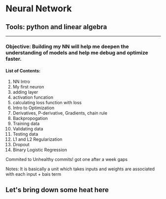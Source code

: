 # Neural Network

## Tools: python and linear algebra

---

### Objective: Building my NN will help me deepen the understanding of models and help me debug and optimize faster.


#### List of Contents: 
1. NN Intro
2. My first neuron
3. adding layer
4. activation funcation
5. calculating loss function with loss
6. Intro to Optimization
7. Derivatives, P-derivative, Gradients, chain rule
8. Backpropogation
7. Training data
8. Validating data
9. Testing data
10. L1 and L2 Regularization
11. Dropout
12. Binary Logistic Regression

Commited to Unhealthy commits! got one after a week gaps

Notes: It is basically a unit which takes inputs and weights are associated with each input + bais term

## Let's bring down some heat here
